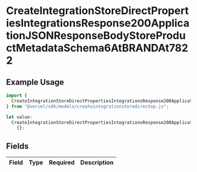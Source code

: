# CreateIntegrationStoreDirectPropertiesIntegrationsResponse200ApplicationJSONResponseBodyStoreProductMetadataSchema6AtBRANDAt7822

## Example Usage

```typescript
import {
  CreateIntegrationStoreDirectPropertiesIntegrationsResponse200ApplicationJSONResponseBodyStoreProductMetadataSchema6AtBRANDAt7822,
} from "@vercel/sdk/models/createintegrationstoredirectop.js";

let value:
  CreateIntegrationStoreDirectPropertiesIntegrationsResponse200ApplicationJSONResponseBodyStoreProductMetadataSchema6AtBRANDAt7822 =
    {};
```

## Fields

| Field       | Type        | Required    | Description |
| ----------- | ----------- | ----------- | ----------- |